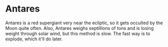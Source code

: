 # Antares

Antares is a red supergiant very near the ecliptic, so it gets occulted by the
Moon quite often. Also, Antares weighs septillions of tons and is losing weight
through solar wind, but this method is slow. The fast way is to explode, which
it'll do later.
